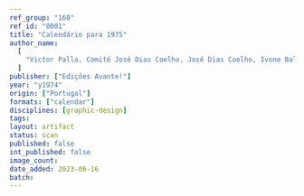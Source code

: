 ```yaml
---
ref_group: "160"
ref_id: "0001"
title: "Calendário para 1975"
author_name:
  [
    "Victor Palla, Comité José Dias Coelho, José Dias Coelho, Ivone Balette, José Farinha, Cipriano Dourado, António Domingues, Maria Barreira",
  ]
publisher: ["Edições Avante!"]
year: "y1974"
origin: ["Portugal"]
formats: ["calendar"]
disciplines: [graphic-design]
tags:
layout: artifact
status: scan
published: false
int_published: false
image_count:
date_added: 2023-06-16
batch:
---
```

